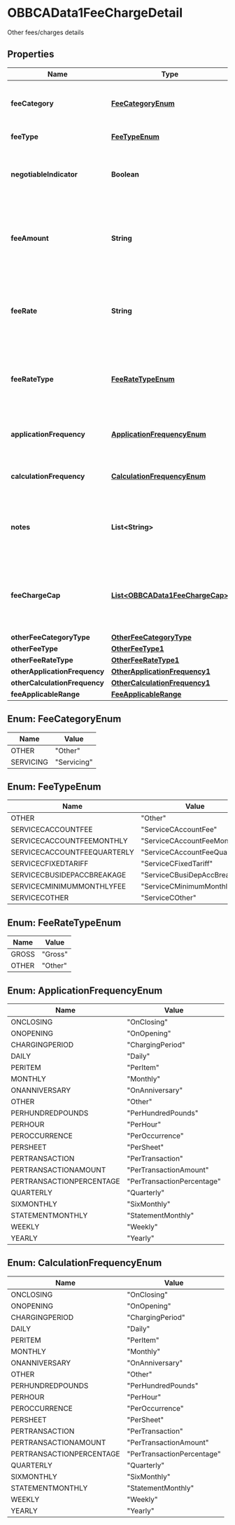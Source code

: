 

# OBBCAData1FeeChargeDetail

Other fees/charges details
## Properties

Name | Type | Description | Notes
------------ | ------------- | ------------- | -------------
**feeCategory** | [**FeeCategoryEnum**](#FeeCategoryEnum) | Categorisation of fees and charges into standard categories. | 
**feeType** | [**FeeTypeEnum**](#FeeTypeEnum) | Fee/Charge Type | 
**negotiableIndicator** | **Boolean** | Fee/charge which is usually negotiable rather than a fixed amount |  [optional]
**feeAmount** | **String** | Fee Amount charged for a fee/charge (where it is charged in terms of an amount rather than a rate) |  [optional]
**feeRate** | **String** | Rate charged for Fee/Charge (where it is charged in terms of a rate rather than an amount) |  [optional]
**feeRateType** | [**FeeRateTypeEnum**](#FeeRateTypeEnum) | Rate type for Fee/Charge (where it is charged in terms of a rate rather than an amount) |  [optional]
**applicationFrequency** | [**ApplicationFrequencyEnum**](#ApplicationFrequencyEnum) | How frequently the fee/charge is applied to the account | 
**calculationFrequency** | [**CalculationFrequencyEnum**](#CalculationFrequencyEnum) | How frequently the fee/charge is calculated |  [optional]
**notes** | **List&lt;String&gt;** | Optional additional notes to supplement the fee/charge details. |  [optional]
**feeChargeCap** | [**List&lt;OBBCAData1FeeChargeCap&gt;**](OBBCAData1FeeChargeCap.md) | Details about any caps (maximum charges) that apply to a particular or group of fee/charge |  [optional]
**otherFeeCategoryType** | [**OtherFeeCategoryType**](OtherFeeCategoryType.md) |  |  [optional]
**otherFeeType** | [**OtherFeeType1**](OtherFeeType1.md) |  |  [optional]
**otherFeeRateType** | [**OtherFeeRateType1**](OtherFeeRateType1.md) |  |  [optional]
**otherApplicationFrequency** | [**OtherApplicationFrequency1**](OtherApplicationFrequency1.md) |  |  [optional]
**otherCalculationFrequency** | [**OtherCalculationFrequency1**](OtherCalculationFrequency1.md) |  |  [optional]
**feeApplicableRange** | [**FeeApplicableRange**](FeeApplicableRange.md) |  |  [optional]



## Enum: FeeCategoryEnum

Name | Value
---- | -----
OTHER | &quot;Other&quot;
SERVICING | &quot;Servicing&quot;



## Enum: FeeTypeEnum

Name | Value
---- | -----
OTHER | &quot;Other&quot;
SERVICECACCOUNTFEE | &quot;ServiceCAccountFee&quot;
SERVICECACCOUNTFEEMONTHLY | &quot;ServiceCAccountFeeMonthly&quot;
SERVICECACCOUNTFEEQUARTERLY | &quot;ServiceCAccountFeeQuarterly&quot;
SERVICECFIXEDTARIFF | &quot;ServiceCFixedTariff&quot;
SERVICECBUSIDEPACCBREAKAGE | &quot;ServiceCBusiDepAccBreakage&quot;
SERVICECMINIMUMMONTHLYFEE | &quot;ServiceCMinimumMonthlyFee&quot;
SERVICECOTHER | &quot;ServiceCOther&quot;



## Enum: FeeRateTypeEnum

Name | Value
---- | -----
GROSS | &quot;Gross&quot;
OTHER | &quot;Other&quot;



## Enum: ApplicationFrequencyEnum

Name | Value
---- | -----
ONCLOSING | &quot;OnClosing&quot;
ONOPENING | &quot;OnOpening&quot;
CHARGINGPERIOD | &quot;ChargingPeriod&quot;
DAILY | &quot;Daily&quot;
PERITEM | &quot;PerItem&quot;
MONTHLY | &quot;Monthly&quot;
ONANNIVERSARY | &quot;OnAnniversary&quot;
OTHER | &quot;Other&quot;
PERHUNDREDPOUNDS | &quot;PerHundredPounds&quot;
PERHOUR | &quot;PerHour&quot;
PEROCCURRENCE | &quot;PerOccurrence&quot;
PERSHEET | &quot;PerSheet&quot;
PERTRANSACTION | &quot;PerTransaction&quot;
PERTRANSACTIONAMOUNT | &quot;PerTransactionAmount&quot;
PERTRANSACTIONPERCENTAGE | &quot;PerTransactionPercentage&quot;
QUARTERLY | &quot;Quarterly&quot;
SIXMONTHLY | &quot;SixMonthly&quot;
STATEMENTMONTHLY | &quot;StatementMonthly&quot;
WEEKLY | &quot;Weekly&quot;
YEARLY | &quot;Yearly&quot;



## Enum: CalculationFrequencyEnum

Name | Value
---- | -----
ONCLOSING | &quot;OnClosing&quot;
ONOPENING | &quot;OnOpening&quot;
CHARGINGPERIOD | &quot;ChargingPeriod&quot;
DAILY | &quot;Daily&quot;
PERITEM | &quot;PerItem&quot;
MONTHLY | &quot;Monthly&quot;
ONANNIVERSARY | &quot;OnAnniversary&quot;
OTHER | &quot;Other&quot;
PERHUNDREDPOUNDS | &quot;PerHundredPounds&quot;
PERHOUR | &quot;PerHour&quot;
PEROCCURRENCE | &quot;PerOccurrence&quot;
PERSHEET | &quot;PerSheet&quot;
PERTRANSACTION | &quot;PerTransaction&quot;
PERTRANSACTIONAMOUNT | &quot;PerTransactionAmount&quot;
PERTRANSACTIONPERCENTAGE | &quot;PerTransactionPercentage&quot;
QUARTERLY | &quot;Quarterly&quot;
SIXMONTHLY | &quot;SixMonthly&quot;
STATEMENTMONTHLY | &quot;StatementMonthly&quot;
WEEKLY | &quot;Weekly&quot;
YEARLY | &quot;Yearly&quot;



